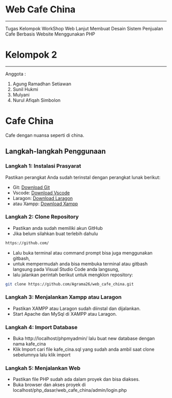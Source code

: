 # **Web Cafe China**

---

Tugas Kelompok WorkShop Web Lanjut Membuat Desain Sistem Penjualan Cafe Berbasis Website Menggunakan PHP

# **Kelompok 2**

---

Anggota :

1. Agung Ramadhan Setiawan
2. Sunil Hukmi
3. Mulyani
4. Nurul Afiqah Simbolon

# Cafe China

Cafe dengan nuansa seperti di china.

## Langkah-langkah Penggunaan

### Langkah 1: Instalasi Prasyarat

Pastikan perangkat Anda sudah terinstal dengan perangkat lunak berikut:

- Git: [Download Git](https://git-scm.com/)
- Vscode: [Download Vscode](https://code.visualstudio.com/)
- Laragon: [Download Laragon](https://laragon.org/)
- atau Xampp: [Download Xampp](https://www.apachefriends.org/)

### Langkah 2: Clone Repository

- Pastikan anda sudah memiliki akun GitHub
- Jika belum silahkan buat terlebih dahulu

```bash
https://github.com/
```

- Lalu buka terminal atau command prompt bisa juga menggunakan gitbash,
- untuk mempermudah anda bisa membuka terminal atau gitbash langsung pada Visual Studio Code anda langsung,
- lalu jalankan perintah berikut untuk mengklon repository:

```bash
git clone https://github.com/Agrama26/web_cafe_china.git

```

### Langkah 3: Menjalankan Xampp atau Laragon

- Pastikan XAMPP atau Laragon sudah diinstal dan dijalankan.
- Start Apache dan MySql di XAMPP atau Laragon.

### Langkah 4: Import Database

- Buka http://localhost/phpmyadmin/ lalu buat new database dengan nama kafe_cina
- Klik Import cari file kafe_cina.sql yang sudah anda ambil saat clone sebelumnya lalu klik import

### Langkah 5: Menjalankan Web

- Pastikan file PHP sudah ada dalam proyek dan bisa diakses.
- Buka browser dan akses proyek di localhost/php_dasar/web_cafe_china/admin/login.php
